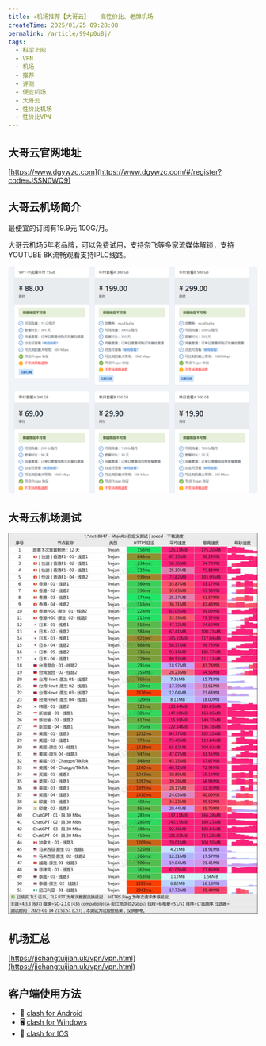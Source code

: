 ```yaml
---
title: ✈️机场推荐【大哥云】 - 高性价比、老牌机场
createTime: 2025/01/25 09:28:08
permalink: /article/994p0u8j/
tags:
  - 科学上网
  - VPN
  - 机场
  - 推荐
  - 评测
  - 便宜机场
  - 大哥云
  - 性价比机场
  - 性价比VPN
---
```



## 大哥云官网地址

[https://www.dgywzc.com](https://www.dgywzc.com/#/register?code=JSSN0WQ9)

## 大哥云机场简介

最便宜的订阅有19.9元 100G/月。

大哥云机场5年老品牌，可以免费试用，支持奈飞等多家流媒体解锁，支持YOUTUBE 8K流畅观看支持IPLC线路。

![大哥云价格](images/机场推荐大哥云/image-1.png)

## 大哥云机场测试

![大哥云测速](images/机场推荐大哥云/image.png)

## 机场汇总

[https://jichangtuijian.uk/vpn/vpn.html](https://jichangtuijian.uk/vpn/vpn.html)

## 客户端使用方法

- 📱 [clash for Android](https://jichangtuijian.uk/article/clashforAndroid.html)
- 🖥 [clash for Windows](https://jichangtuijian.uk/article/clash.html)
- 🍎 [clash for IOS](https://jichangtuijian.uk/article/Shadowrocket.html)
